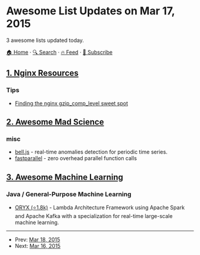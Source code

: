 # Awesome List Updates on Mar 17, 2015

3 awesome lists updated today.

[🏠 Home](/README.md) · [🔍 Search](https://test.trackawesomelist.com/search/) · [🔥 Feed](https://test.trackawesomelist.com/rss.xml) · [📮 Subscribe](https://trackawesomelist.us17.list-manage.com/subscribe?u=d2f0117aa829c83a63ec63c2f&id=36a103854c)



## [1. Nginx Resources](/content/fcambus/nginx-resources/README.md)

### Tips

*   [Finding the nginx gzip\_comp\_level sweet spot](https://mjanja.ch/2015/03/finding-the-nginx-gzip_comp_level-sweet-spot/)

## [2. Awesome Mad Science](/content/feross/awesome-mad-science/README.md)

### misc

*   [bell.js](https://www.npmjs.com/package/bell.js) - real-time anomalies detection for periodic time series.
*   [fastparallel](https://www.npmjs.com/package/fastparallel) - zero overhead parallel function calls

## [3. Awesome Machine Learning](/content/josephmisiti/awesome-machine-learning/README.md)

### Java / General-Purpose Machine Learning

*   [ORYX (⭐1.8k)](https://github.com/oryxproject/oryx) - Lambda Architecture Framework using Apache Spark and Apache Kafka with a specialization for real-time large-scale machine learning.

---

- Prev: [Mar 18, 2015](/content/2015/03/18/README.md)
- Next: [Mar 16, 2015](/content/2015/03/16/README.md)